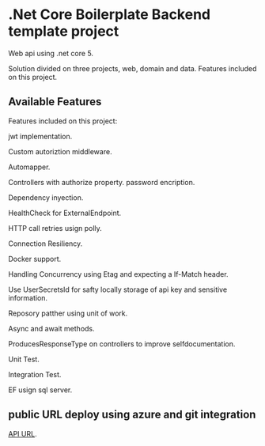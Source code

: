 # .Net Core Boilerplate Backend template project

Web api using .net core 5.

Solution divided on three projects, web, domain and data. Features included on this project.

## Available Features

Features included on this project:

jwt implementation.

Custom autoriztion middleware.

Automapper.

Controllers with authorize property. password encription.

Dependency inyection.

HealthCheck for ExternalEndpoint.

HTTP call retries usign polly.

Connection Resiliency.

Docker support.

Handling Concurrency using Etag and expecting a If-Match header. 

Use UserSecretsId for safty locally storage of api key and sensitive information.

Reposory patther using unit of work.

Async and await methods.

ProducesResponseType on controllers to improve selfdocumentation.

Unit Test.

Integration Test.

EF usign sql server.



## public URL deploy using azure and git integration

[API URL](https://netboilerplate.azurewebsites.net/swagger/index.html).

